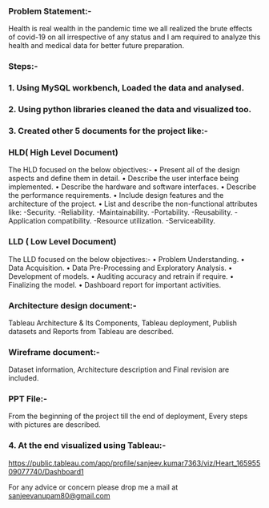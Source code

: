 ### Problem Statement:-
Health is real wealth in the pandemic time we all realized the brute effects of covid-19 on all irrespective of any status and I am required to analyze this health and medical data for better future preparation.

### Steps:-

### 1. Using MySQL workbench, Loaded the data and analysed.
### 2. Using python libraries cleaned the data and visualized too.
### 3. Created other 5 documents for the project like:-

### HLD( High Level Document)
The HLD focused on the below objectives:-
•	Present all of the design aspects and define them in detail.
•	Describe the user interface being implemented.
•	Describe the hardware and software interfaces.
•	Describe the performance requirements.
•	Include design features and the architecture of the project.
•	List and describe the non-functional attributes like:
-Security.
-Reliability.
-Maintainability.
-Portability.
-Reusability.
-Application compatibility.
-Resource utilization.
-Serviceability.

### LLD ( Low Level Document)
The LLD focused on the below objectives:-
•	Problem Understanding.
•	Data Acquisition.
•	Data Pre-Processing and Exploratory Analysis.
•	Development of models.
•	Auditing accuracy and retrain if require.
•	Finalizing the model.
•	Dashboard report for important activities.

### Architecture design document:-
Tableau Architecture & Its Components, Tableau deployment, Publish datasets and Reports from Tableau are described.

### Wireframe document:- 
Dataset information, Architecture description and Final revision are included.

### PPT File:- 
From the beginning of the project till the end of deployment, Every steps with pictures are described.

### 4. At the end visualized using Tableau:-
https://public.tableau.com/app/profile/sanjeev.kumar7363/viz/Heart_16595509077740/Dashboard1

For any advice or concern please drop me a mail at sanjeevanupam80@gmail.com
